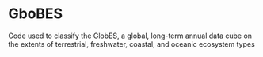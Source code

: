 # GboBES
Code used to classify the GlobES, a global, long-term annual data cube on the extents of terrestrial, freshwater, coastal, and oceanic ecosystem types
